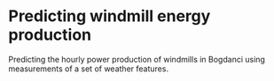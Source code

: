 # Predicting windmill energy production

Predicting the hourly power production of windmills in Bogdanci using measurements of a set of weather features.
